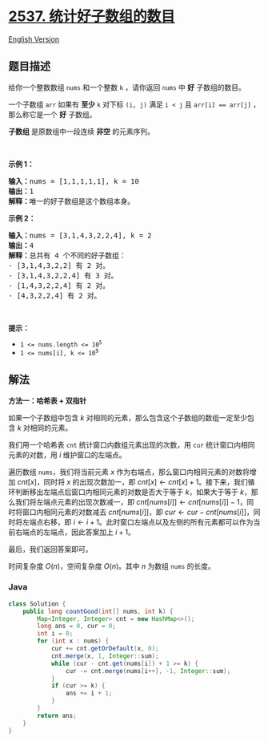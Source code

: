 # [2537. 统计好子数组的数目](https://leetcode.cn/problems/count-the-number-of-good-subarrays)

[English Version](/solution/2500-2599/2537.Count%20the%20Number%20of%20Good%20Subarrays/README_EN.md)

## 题目描述

<!-- 这里写题目描述 -->

<p>给你一个整数数组 <code>nums</code>&nbsp;和一个整数 <code>k</code>&nbsp;，请你返回 <code>nums</code>&nbsp;中 <strong>好</strong>&nbsp;子数组的数目。</p>

<p>一个子数组 <code>arr</code>&nbsp;如果有 <strong>至少</strong>&nbsp;<code>k</code>&nbsp;对下标 <code>(i, j)</code>&nbsp;满足 <code>i &lt; j</code>&nbsp;且 <code>arr[i] == arr[j]</code>&nbsp;，那么称它是一个 <strong>好</strong>&nbsp;子数组。</p>

<p><strong>子数组</strong>&nbsp;是原数组中一段连续 <strong>非空</strong>&nbsp;的元素序列。</p>

<p>&nbsp;</p>

<p><strong>示例 1：</strong></p>

<pre><b>输入：</b>nums = [1,1,1,1,1], k = 10
<b>输出：</b>1
<b>解释：</b>唯一的好子数组是这个数组本身。
</pre>

<p><strong>示例 2：</strong></p>

<pre><b>输入：</b>nums = [3,1,4,3,2,2,4], k = 2
<b>输出：</b>4
<b>解释：</b>总共有 4 个不同的好子数组：
- [3,1,4,3,2,2] 有 2 对。
- [3,1,4,3,2,2,4] 有 3 对。
- [1,4,3,2,2,4] 有 2 对。
- [4,3,2,2,4] 有 2 对。
</pre>

<p>&nbsp;</p>

<p><strong>提示：</strong></p>

<ul>
	<li><code>1 &lt;= nums.length &lt;= 10<sup>5</sup></code></li>
	<li><code>1 &lt;= nums[i], k &lt;= 10<sup>9</sup></code></li>
</ul>

## 解法

**方法一：哈希表 + 双指针**

如果一个子数组中包含 $k$ 对相同的元素，那么包含这个子数组的数组一定至少包含 $k$ 对相同的元素。

我们用一个哈希表 `cnt` 统计窗口内数组元素出现的次数，用 `cur` 统计窗口内相同元素的对数，用 $i$ 维护窗口的左端点。

遍历数组 `nums`，我们将当前元素 $x$ 作为右端点，那么窗口内相同元素的对数将增加 $cnt[x]$，同时将 $x$ 的出现次数加一，即 $cnt[x] \leftarrow cnt[x] + 1$。接下来，我们循环判断移出左端点后窗口内相同元素的对数是否大于等于 $k$，如果大于等于 $k$，那么我们将左端点元素的出现次数减一，即 $cnt[nums[i]] \leftarrow cnt[nums[i]] - 1$，同时将窗口内相同元素的对数减去 $cnt[nums[i]]$，即 $cur \leftarrow cur - cnt[nums[i]]$，同时将左端点右移，即 $i \leftarrow i + 1$。此时窗口左端点以及左侧的所有元素都可以作为当前右端点的左端点，因此答案加上 $i + 1$。

最后，我们返回答案即可。

时间复杂度 $O(n)$，空间复杂度 $O(n)$。其中 $n$ 为数组 `nums` 的长度。

### **Java**

```java
class Solution {
    public long countGood(int[] nums, int k) {
        Map<Integer, Integer> cnt = new HashMap<>();
        long ans = 0, cur = 0;
        int i = 0;
        for (int x : nums) {
            cur += cnt.getOrDefault(x, 0);
            cnt.merge(x, 1, Integer::sum);
            while (cur - cnt.get(nums[i]) + 1 >= k) {
                cur -= cnt.merge(nums[i++], -1, Integer::sum);
            }
            if (cur >= k) {
                ans += i + 1;
            }
        }
        return ans;
    }
}
```
